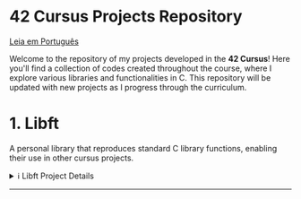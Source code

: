 # 42 Cursus Projects Repository

[Leia em Português](README.pt.md)

Welcome to the repository of my projects developed in the **42 Cursus**! Here you'll find a collection of codes created throughout the course, where I explore various libraries and functionalities in C. This repository will be updated with new projects as I progress through the curriculum.

# 1. **Libft**  
   A personal library that reproduces standard C library functions, enabling their use in other cursus projects.

   <details>
     <summary>ℹ️ Libft Project Details</summary>

   - **Objective**: Create a personal library, `libft.a`, containing various general-use functions, such as string manipulation, conversion, and memory handling.
   - **Implemented Functions**:

     | Function        | File              | Description                                                             |
     |-----------------|-------------------|-------------------------------------------------------------------------|
     | `ft_isalpha`    | `ft_isalpha.c`    | Checks if the character is alphabetic                                   |
     | `ft_isdigit`    | `ft_isdigit.c`    | Checks if the character is a digit                                      |
     | `ft_isalnum`    | `ft_isalnum.c`    | Checks if the character is alphanumeric                                 |
     | `ft_isascii`    | `ft_isascii.c`    | Checks if the character is in the ASCII table                           |
     | `ft_isprint`    | `ft_isprint.c`    | Checks if it's a printable character                                    |
     | `ft_strlen`     | `ft_strlen.c`     | Calculates the length of a string                                       |
     | `ft_memset`     | `ft_memset.c`     | Fills the bytes of a memory block with a constant value                 |
     | `ft_bzero`      | `ft_bzero.c`      | Fills the bytes of a memory block with zero                             |
     | `ft_memcpy`     | `ft_memcpy.c`     | Copies a memory block                                                   |
     | `ft_memmove`    | `ft_memmove.c`    | Copies a memory block, handling overlaps                                |
     | `ft_strlcpy`    | `ft_strlcpy.c`    | Copies a string                                                         |
     | `ft_strlcat`    | `ft_strlcat.c`    | Concatenates two strings                                                |
     | `ft_toupper`    | `ft_toupper.c`    | Converts a character to uppercase                                       |
     | `ft_tolower`    | `ft_tolower.c`    | Converts a character to lowercase                                       |
     | `ft_strchr`     | `ft_strchr.c`     | Searches for the first occurrence of a character in a string            |
     | `ft_strrchr`    | `ft_strrchr.c`    | Searches for the last occurrence of a character in a string             |
     | `ft_strncmp`    | `ft_strncmp.c`    | Compares two strings                                                    |
     | `ft_memchr`     | `ft_memchr.c`     | Searches for a byte in a memory block                                   |
     | `ft_memcmp`     | `ft_memcmp.c`     | Compares two memory blocks                                              |
     | `ft_strnstr`    | `ft_strnstr.c`    | Searches for a substring within another string, limited by length       |
     | `ft_atoi`       | `ft_atoi.c`       | Converts a string to an integer                                         |
     | `ft_calloc`     | `ft_calloc.c`     | Allocates and initializes memory                                        |
     | `ft_strdup`     | `ft_strdup.c`     | Duplicates a string                                                     |    
     | `ft_substr`     | `ft_substr.c`     | Creates a substring from a string                                       |
     | `ft_strjoin`    | `ft_strjoin.c`    | Concatenates two strings into a new string                              |
     | `ft_strtrim`    | `ft_strtrim.c`    | Removes specific characters from the start and end of a string          |
     | `ft_split`      | `ft_split.c`      | Splits a string into substrings using a delimiter                       |
     | `ft_itoa`       | `ft_itoa.c`       | Converts an integer to a string                                         |
     | `ft_strmapi`    | `ft_strmapi.c`    | Applies a function to each character in a string, creating a new string |
     | `ft_striteri`   | `ft_striteri.c`   | Applies a function to each character in a string                        |
     | `ft_putchar_fd` | `ft_putchar_fd.c` | Writes a character to a file descriptor                                 |
     | `ft_putstr_fd`  | `ft_putstr_fd.c`  | Writes a string to a file descriptor                                    |
     | `ft_putendl_fd` | `ft_putendl_fd.c` | Writes a string followed by a newline to a file descriptor              |
     | `ft_putnbr_fd`  | `ft_putnbr_fd.c`  | Writes an integer to a file descriptor                                  |

   - **Bonus Functions**:

     | Function        | File              | Description                                                             |
     |-----------------|-------------------|-------------------------------------------------------------------------|
     | `ft_lstnew`     | `ft_lstnew.c`     | Creates a new list element                                              |
     | `ft_lstadd_front` | `ft_lstadd_front.c` | Adds an element to the beginning of the list                         |
     | `ft_lstsize`    | `ft_lstsize.c`    | Calculates the size of the list                                         |
     | `ft_lstlast`    | `ft_lstlast.c`    | Returns the last element of the list                                    |
     | `ft_lstadd_back`| `ft_lstadd_back.c`| Adds an element to the end of the list                                  |
     | `ft_lstdelone`  | `ft_lstdelone.c`  | Removes and frees a list element                                        |
     | `ft_lstclear`   | `ft_lstclear.c`   | Clears and frees all elements of the list                               |
     | `ft_lstiter`    | `ft_lstiter.c`    | Iterates over the list and applies a function to each element           |
     | `ft_lstmap`     | `ft_lstmap.c`     | Creates a new list by applying a function to each element               |

   - **Project Norms**:
      - All functions are implemented following the 42 norminette.
      - Dynamically allocated memory is freed correctly.
      - Includes a `Makefile` to compile the library with various rules for cleaning, compiling with bonus functions, etc.
      - The `libft.h` header contains declarations for all the functions implemented in the library, making it easier to use and maintain.

   - **Makefile**:
      - The `Makefile` automates the compilation process for the `libft` library. It includes several rules that streamline building and cleaning up the library files:
      
         - **Rules**:
           - `make` or `make all`: Compiles all `.c` files listed in the source files section of the `Makefile` and generates the static library `libft.a`. This library can be linked to other projects in the cursus to utilize the functions implemented.
           - `make clean`: Deletes all object files (`.o` files) generated during compilation. This rule is useful to clear intermediate files without removing the final `libft.a` library.
           - `make fclean`: Performs a full clean, deleting both object files and the `libft.a` library. This rule is typically used when you want to remove all compiled files and start the build process from scratch.
           - `make re`: This rule is a shortcut that runs `make fclean` followed by `make all`, effectively rebuilding the library from scratch.

         - **Bonus Rule**:
           - `make bonus`: Compiles additional bonus functions and includes them in the `libft.a` library. These bonus functions provide additional functionality, such as handling linked lists (`ft_lst*` functions), which are often required in other projects of the cursus.

         - **Variables**:
           - `CC`: Specifies the compiler, usually `gcc`.
           - `CFLAGS`: Contains compiler flags (e.g., `-Wall -Wextra -Werror`), ensuring the code is compiled with strict error and warning checks in line with 42's norms.

         - The `Makefile` ensures that only modified `.c` files are recompiled, improving efficiency in development and debugging. It follows standard `Makefile` conventions, making it easy for any developer familiar with `Makefiles` to use.

        - **Example Usage**:
           - Run `make` to compile the library.
           - Use `make clean` or `make fclean` to remove intermediate files and the library.
           - Run `make bonus` to include bonus functions if needed.

   - **libft.h File**:
      - The `libft.h` file is the main header for the `libft` library. It contains:
        
         - **Function Declarations**: All functions implemented in `libft` are declared here. This allows other files that include `libft.h` to use these functions without needing to redeclare them.
         
         - **Required Libraries**: It includes essential standard libraries such as `<stdlib.h>`, `<unistd.h>`, and `<string.h>`, ensuring that the functions have access to standard C definitions and functionalities.
         
         - **Type and Structure Definitions**: Contains type definitions and structures (such as `t_list`), used for linked list manipulation in the bonus functions. The `t_list` structure, for example, is utilized in `ft_lst*` functions and is defined with members like `content` (to hold the node’s content) and `next` (to point to the next node).

      - **Example of the t_list Structure**:
        
        ```c
        typedef struct s_list
        {
            void            *content;
            struct s_list   *next;
        } t_list;
        ```

      - **Purpose**: The `libft.h` serves as a central location for all function declarations and necessary includes for the `libft` library. Once compiled, other projects can simply include `libft.h` to access all functions and structures provided by the library.

      - **Usage**: Any file that wants to use `libft` functions can include `libft.h` with `#include "libft.h"`, making the entire library accessible with a single include line.


   </details>

---
